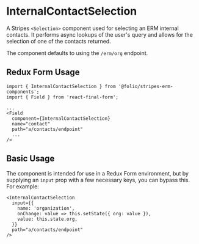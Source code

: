 # InternalContactSelection

A Stripes `<Selection>` component used for selecting an ERM internal contacts. It performs async lookups of the user's query and allows for the selection of one of the contacts returned.

The component defaults to using the `/erm/org` endpoint.

## Redux Form Usage

```
import { InternalContactSelection } from '@folio/stripes-erm-components';
import { Field } from 'react-final-form';

...
<Field
  component={InternalContactSelection}
  name="contact"
  path="a/contacts/endpoint"
  ...
/>
```

## Basic Usage
The component is intended for use in a Redux Form environment, but by supplying an `input` prop with a few necessary keys, you can bypass this. For example:
```
<InternalContactSelection
  input={{
    name: 'organization',
    onChange: value => this.setState({ org: value }),
    value: this.state.org,
  }}
  path="a/contacts/endpoint"
/>
```
